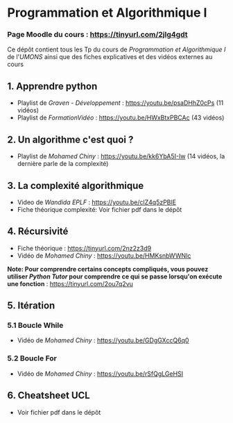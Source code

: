 # Programmation et Algorithmique I
### Page Moodle du cours : https://tinyurl.com/2jlg4gdt

Ce dépôt contient tous les Tp du cours de *Programmation et Algorithmique I* de l'*UMONS* ainsi que des fiches explicatives et des vidéos externes au cours

## 1. Apprendre python

- Playlist de *Graven - Développement* : https://youtu.be/psaDHhZ0cPs (11 vidéos)<br>
- Playlist de *FormationVidéo* : https://youtu.be/HWxBtxPBCAc (43 vidéos)<br>

## 2. Un algorithme c'est quoi ?

- Playlist de *Mohamed Chiny* : https://youtu.be/kk6YbA5I-Iw (14 vidéos, la dernière parle de la complexité)<br>

## 3. La complexité algorithmique

- Video de *Wandida EPLF* : https://youtu.be/clZ4q5zPBlE<br>
- Fiche théorique complexité: Voir fichier pdf dans le dépôt
  
## 4. Récursivité

- Fiche théorique : https://tinyurl.com/2nz2z3d9
- Vidéo de *Mohamed Chiny* : https://youtu.be/HMKsnbWWNIc

**Note: Pour comprendre certains concepts compliqués, vous pouvez utiliser _Python Tutor_ pour comprendre ce qui se passe lorsqu'on exécute une fonction** : https://tinyurl.com/2ou7q2vu

## 5. Itération
### 5.1 Boucle While
  - Vidéo de *Mohamed Chiny* : https://youtu.be/GDgGXccQ6q0
### 5.2 Boucle For
  - Vidéo de *Mohamed Chiny* : https://youtu.be/rSfQgLGeHSI
  
## 6. Cheatsheet UCL

- Voir fichier pdf dans le dépôt

